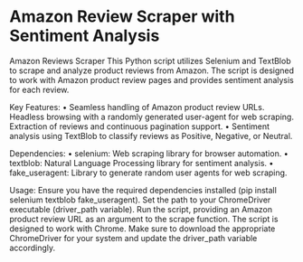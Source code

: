 # Amazon Review Scraper with Sentiment Analysis
Amazon Reviews Scraper This Python script utilizes Selenium and TextBlob
to scrape and analyze product reviews from Amazon. The script is
designed to work with Amazon product review pages and provides sentiment
analysis for each review.

Key Features: • Seamless handling of Amazon product review URLs.
Headless browsing with a randomly generated user-agent for web scraping.
Extraction of reviews and continuous pagination support. • Sentiment
analysis using TextBlob to classify reviews as Positive, Negative, or
Neutral.

Dependencies: • selenium: Web scraping library for browser automation. •
textblob: Natural Language Processing library for sentiment analysis. •
fake_useragent: Library to generate random user agents for web scraping.

Usage: Ensure you have the required dependencies installed (pip install
selenium textblob fake_useragent). Set the path to your ChromeDriver
executable (driver_path variable). Run the script, providing an Amazon
product review URL as an argument to the scrape function. The script is
designed to work with Chrome. Make sure to download the appropriate
ChromeDriver for your system and update the driver_path variable
accordingly.
